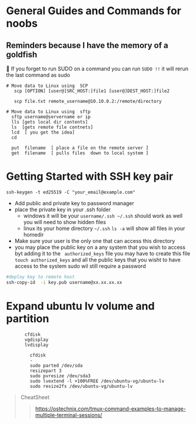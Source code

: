 
 
 


# General Guides and Commands for noobs 
## Reminders because I have  the memory of a goldfish


 :pushpin:  If you forget to run SUDO on a command you can run ```SUDO !!``` it will rerun the last command as sudo


```shell
# Move data to Linux using  SCP 
   scp [OPTION] [user@]SRC_HOST:]file1 [user@]DEST_HOST:]file2

   scp file.txt remote_username@10.10.0.2:/remote/directory 

```
```shell
# Move data to Linux using  sftp
  sftp username@servername or ip 
  lls [gets local dir contents]
  ls  [gets remote file contnets]
  lcd  [ you get the idea]
  cd  

  put  filename  [ place a file on the remote server ]
  get  filename  [ pulls files  down to local system ]

```
# Getting Started with SSH key pair
```shell
ssh-keygen -t ed25519 -C "your_email@example.com" 
```
-  Add public and private key to password manager
- place the  private key in your .ssh folder
  -  windows   it will be your ```username/.ssh ~/.ssh``` should work as well  you will need to show hidden files
  -  linux its your home directory  ```~/.ssh```  ``` ls -a ``` will show all files in your homedir
- Make sure  your user is the only one that can access  this  directory
-  you may place the public key on a any system that you wish to access byt adding it to the ``` authorized_keys``` file  you may have to create this file ```touch authorized_keys``` and all the public keys that you wisht  to have access to the system  sudo wil still require a password
```bash 
#deploy key to remote host 
ssh-copy-id  -i key.pub username@xx.xx.xx.xx
```



  # Expand ubuntu lv volume  and partition 

```shell
       cfdisk
       vgdisplay
       lvdisplay 

         cfdisk 
         -
         sudo parted /dev/sda
         resizepart 3
         sudo pvresize /dev/sda3
         sudo lvextend -l +100%FREE /dev/ubuntu-vg/ubuntu-lv
         sudo resize2fs /dev/ubuntu-vg/ubuntu-lv
```         

> CheatSheet
>> https://ostechnix.com/tmux-command-examples-to-manage-multiple-terminal-sessions/